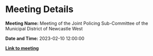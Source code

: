 # Meeting Details

**Meeting Name:** Meeting of the Joint Policing Sub-Committee of the Municipal District of Newcastle West

**Date and Time:** 2023-02-10 12:00:00

**<a href="https://www.limerick.ie/council/whats-on/meeting-of-the-joint-policing-sub-committee-of-the-municipal-district-of-newcastle" target="_blank">Link to meeting</a>**

